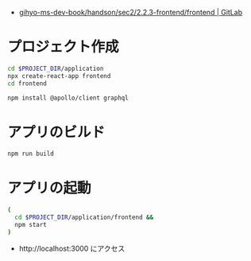 - [gihyo-ms-dev-book/handson/sec2/2.2.3-frontend/frontend | GitLab](https://gitlab.com/gihyo-ms-dev-book/handson/sec2/2.2.3-frontend/frontend)


# プロジェクト作成

```bash
cd $PROJECT_DIR/application
npx create-react-app frontend
cd frontend

npm install @apollo/client graphql
```

# アプリのビルド

```bash
npm run build
```

# アプリの起動

```bash
(
  cd $PROJECT_DIR/application/frontend &&
  npm start
)

```

- http://localhost:3000 にアクセス